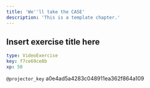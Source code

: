 ```yaml
---
title: 'We''ll take the CASE'
description: 'This is a template chapter.'
---
```


## Insert exercise title here

```yaml
type: VideoExercise
key: f7ce69ce8b
xp: 50
```

`@projector_key`
a0e4ad5a4283c048911ea362f864a109
